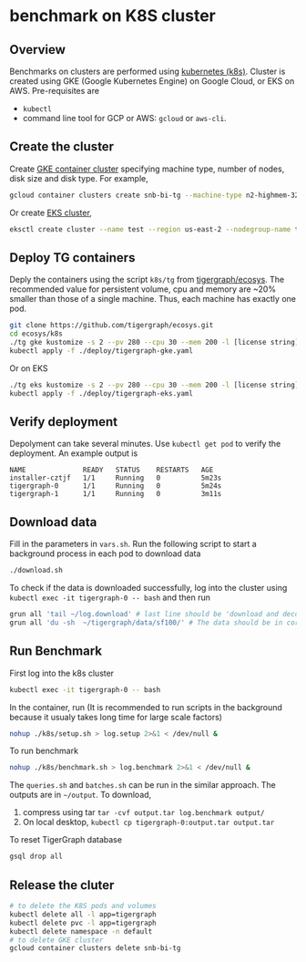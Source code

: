 # benchmark on K8S cluster
## Overview
Benchmarks on clusters are performed using [kubernetes (k8s)](https://kubernetes.io). Cluster is created using GKE (Google Kubernetes Engine) on Google Cloud, or EKS on AWS. 
Pre-requisites are
* `kubectl`
* command line tool for GCP or AWS: `gcloud` or `aws-cli`. 

## Create the cluster
Create [GKE container cluster](https://cloud.google.com/sdk/gcloud/reference/container/clusters/create) specifying machine type, number of nodes, disk size and disk type. For example,  
```bash
gcloud container clusters create snb-bi-tg --machine-type n2-highmem-32 --num-nodes=2 --disk-size 300 --disk-type=pd-ssd
```
Or create [EKS cluster](https://docs.aws.amazon.com/eks/latest/userguide/create-cluster.html),
```bash
eksctl create cluster --name test --region us-east-2 --nodegroup-name tgtest --node-type r5.xlarge --nodes 2 --instance-prefix tg --instance-name eks-test 
```

## Deploy TG containers
Deply the containers using the script `k8s/tg` from [tigergraph/ecosys](https://github.com/tigergraph/ecosys.git). The recommended value for persistent volume, cpu and memory are ~20% smaller than those of a single machine. Thus, each machine has exactly one pod.
```bash
git clone https://github.com/tigergraph/ecosys.git
cd ecosys/k8s
./tg gke kustomize -s 2 --pv 280 --cpu 30 --mem 200 -l [license string]
kubectl apply -f ./deploy/tigergraph-gke.yaml
```

Or on EKS 
```bash
./tg eks kustomize -s 2 --pv 280 --cpu 30 --mem 200 -l [license string]
kubectl apply -f ./deploy/tigergraph-eks.yaml
```

## Verify deployment
Depolyment can take several minutes. Use `kubectl get pod` to verify the deployment. An example output is
```
NAME              READY   STATUS    RESTARTS   AGE
installer-cztjf   1/1     Running   0          5m23s
tigergraph-0      1/1     Running   0          5m24s
tigergraph-1      1/1     Running   0          3m11s
``` 
## Download data
Fill in the parameters in `vars.sh`. Run the following script to start a background process in each pod to download data 
```bash
./download.sh
```
To check if the data is downloaded successfully, log into the cluster using `kubectl exec -it tigergraph-0 -- bash` and then run
```bash
grun all 'tail ~/log.download' # last line should be 'download and decompress finished'
grun all 'du -sh  ~/tigergraph/data/sf100/' # The data should be in correct size
```

## Run Benchmark 
First log into the k8s cluster 
```bash
kubectl exec -it tigergraph-0 -- bash
```

In the container, run (It is recommended to run scripts in the background because it usualy takes long time for large scale factors)
```bash
nohup ./k8s/setup.sh > log.setup 2>&1 < /dev/null &
```

To run benchmark
```bash
nohup ./k8s/benchmark.sh > log.benchmark 2>&1 < /dev/null &
```

The `queries.sh` and `batches.sh` can be run in the similar approach. The outputs are in `~/output`. To download, 
  1. compress using tar `tar -cvf output.tar log.benchmark output/` 
  2. On local desktop, `kubectl cp tigergraph-0:output.tar output.tar`

To reset TigerGraph database
```bash
gsql drop all
```

## Release the cluter
```bash
# to delete the K8S pods and volumes
kubectl delete all -l app=tigergraph
kubectl delete pvc -l app=tigergraph
kubectl delete namespace -n default
# to delete GKE cluster
gcloud container clusters delete snb-bi-tg
```